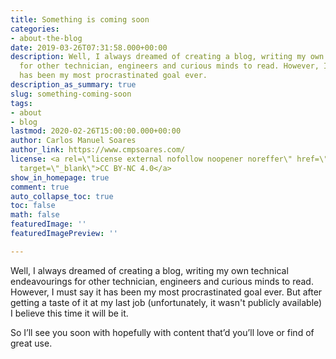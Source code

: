 ```yaml
---
title: Something is coming soon
categories:
- about-the-blog
date: 2019-03-26T07:31:58.000+00:00
description: Well, I always dreamed of creating a blog, writing my own technical endeavourings
  for other technician, engineers and curious minds to read. However, I must say it
  has been my most procrastinated goal ever.
description_as_summary: true
slug: something-coming-soon
tags:
- about
- blog
lastmod: 2020-02-26T15:00:00.000+00:00
author: Carlos Manuel Soares
author_link: https://www.cmpsoares.com/
license: <a rel=\"license external nofollow noopener noreffer\" href=\"https://creativecommons.org/licenses/by-nc/4.0/\"
  target=\"_blank\">CC BY-NC 4.0</a>
show_in_homepage: true
comment: true
auto_collapse_toc: true
toc: false
math: false
featuredImage: ''
featuredImagePreview: ''

---
```

Well, I always dreamed of creating a blog, writing my own technical endeavourings for other technician, engineers and curious minds to read. However, I must say it has been my most procrastinated goal ever. But after getting a taste of it at my last job (unfortunately, it wasn't publicly available) I believe this time it will be it.

So I’ll see you soon with hopefully with content that’d you’ll love or find of great use.